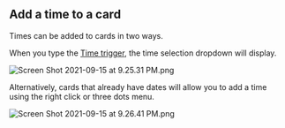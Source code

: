 ## Add a time to a card

Times can be added to cards in two ways.

When you type the [Time trigger](../Settings/Time%20trigger.md), the time selection dropdown will display.

<img alt="Screen Shot 2021-09-15 at 9.25.31 PM.png" srcset="/obsidian-chatlike/Assets/Screen%20Shot%202021-09-15%20at%209.25.31%20PM.png 2x">

Alternatively, cards that already have dates will allow you to add a time using the right click or three dots menu.

<img alt="Screen Shot 2021-09-15 at 9.26.41 PM.png" srcset="/obsidian-chatlike/Assets/Screen%20Shot%202021-09-15%20at%209.26.41%20PM.png 2x">
